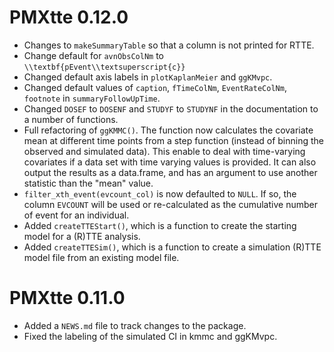 # PMXtte 0.12.0

* Changes to `makeSummaryTable` so that a column is not printed for RTTE.
* Change default for `avnObsColNm` to `\\textbf{pEvent\\textsuperscript{c}}`
* Changed default axis labels in `plotKaplanMeier` and `ggKMvpc`.
* Changed default values of `caption`, `fTimeColNm`, `EventRateColNm`, `footnote` in `summaryFollowUpTime`.
* Changed `DOSEF` to `DOSENF` and `STUDYF` to `STUDYNF` in the documentation to a number of functions.
* Full refactoring of `ggKMMC()`. The function now calculates the covariate mean at different time points from a step function (instead of binning the observed and simulated data). This enable to deal with time-varying covariates if a data set with time varying values is provided. It can also output the results as a data.frame, and has an argument to use another statistic than the "mean" value.
* `filter_xth_event(evcount_col)` is now defaulted to `NULL`. If so, the column `EVCOUNT` will be used or re-calculated as the cumulative number of event for an individual.
* Added `createTTEStart()`, which is a function to create the starting model for a (R)TTE analysis.
* Added `createTTESim()`, which is a function to create a simulation (R)TTE model file from an existing model file.

# PMXtte 0.11.0

* Added a `NEWS.md` file to track changes to the package.
* Fixed the labeling of the simulated CI in kmmc and ggKMvpc.
